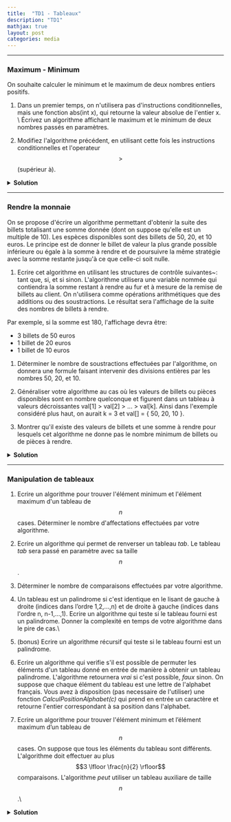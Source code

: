 ```yaml
---
title:  "TD1 - Tableaux"
description: "TD1"
mathjax: true
layout: post
categories: media
---
```


---

### Maximum - Minimum

On souhaite calculer le minimum et le maximum de deux nombres entiers positifs. 

1. Dans un premier temps, on n'utilisera pas d'instructions conditionnelles, mais une fonction abs(int x), qui retourne la valeur absolue de l'entier x. \\
Écrivez un algorithme affichant le maximum et le minimum de deux nombres passés en paramètres.

	
2. Modifiez l'algorithme précédent, en utilisant cette fois les instructions conditionnelles et l'operateur $$>$$ (supérieur à).

<details>
<summary><b>Solution</b></summary>

Not yet.

</details>

---

### Rendre la monnaie


On se propose d'écrire un algorithme permettant d'obtenir la suite des billets totalisant une somme donnée (dont on suppose qu'elle est un multiple de 10). Les espèces disponibles sont des billets de 50, 20, et 10 euros. Le principe est de donner le billet de valeur la plus grande possible inférieure ou égale à la somme à rendre et de poursuivre la même stratégie avec la somme restante jusqu'à ce que celle-ci soit nulle.

1. Ecrire cet algorithme en utilisant les structures de contrôle suivantes~: tant que, si, et si sinon. L'algorithme utilisera une variable nommée qui contiendra la somme restant à rendre au fur et à mesure de la remise de billets au client. On n'utilisera comme opérations arithmétiques que des additions ou des soustractions. Le résultat sera l'affichage de la suite des nombres de billets à rendre.

Par exemple, si la somme est 180, l'affichage devra être:

- 3 billets de 50 euros
- 1 billet de 20 euros
- 1 billet de 10 euros


1. Déterminer le nombre de soustractions effectuées par l'algorithme, on donnera une formule faisant intervenir des divisions entières par les nombres 50, 20, et 10.

2. Généraliser votre algorithme au cas où les valeurs de billets ou pièces disponibles sont en nombre quelconque et figurent dans un tableau à valeurs décroissantes val[1] > val[2] > ... > val[k].  Ainsi dans l'exemple considéré plus haut, on aurait k = 3 et val[] = { 50, 20, 10 }.

3. Montrer qu'il existe des valeurs de billets et une somme à rendre pour lesquels cet algorithme ne donne pas le nombre minimum de billets ou de pièces à rendre.

<details>
<summary><b>Solution</b></summary>

Not yet.

</details>

---

### Manipulation de tableaux

1. Ecrire un algorithme pour trouver l'élément minimum et l'élément maximum d'un tableau de $$n$$ cases. Déterminer le nombre d'affectations effectuées par votre algorithme.

2. Ecrire un algorithme qui permet de renverser un tableau $tab$. Le tableau $tab$ sera passé en paramètre avec sa taille $$n$$ . 

3. Déterminer le nombre de comparaisons effectuées par votre algorithme.

4. Un tableau est un palindrome si c'est identique en le lisant de gauche à droite (indices dans l’ordre 1,2,...,n) et de droite à gauche (indices dans l'ordre n, n-1,...,1). Ecrire un algorithme qui teste si le tableau fourni est un palindrome. Donner la complexité en temps de votre algorithme dans le pire de cas.\\

5. (bonus) Ecrire un algorithme récursif qui teste si le tableau fourni est un palindrome.

6. Ecrire un algorithme qui verifie s'il est possible de permuter les éléments d'un tableau donné en entrée de manière à obtenir un tableau palindrome. L'algorithme retournera *vrai* si c'est possible, *faux* sinon. On suppose que chaque élément du tableau est une lettre de l'alphabet français. Vous avez à disposition (pas necessaire de l'utiliser) une fonction *CalculPositionAlphabet(c)* qui prend en entrée un caractère et retourne l'entier correspondant à sa position dans l'alphabet.

7. Ecrire un algorithme pour trouver l'élément minimum et l’élément maximum d’un tableau de $$n$$ cases. On suppose que tous les éléments du tableau sont différents. L'algorithme doit effectuer au plus $$3 \lfloor \frac{n}{2} \rfloor$$ comparaisons. L'algorithme *peut* utiliser un tableau auxiliare de taille $$n$$.\\

<details>
<summary><b>Solution</b></summary>

Not yet.

</details>